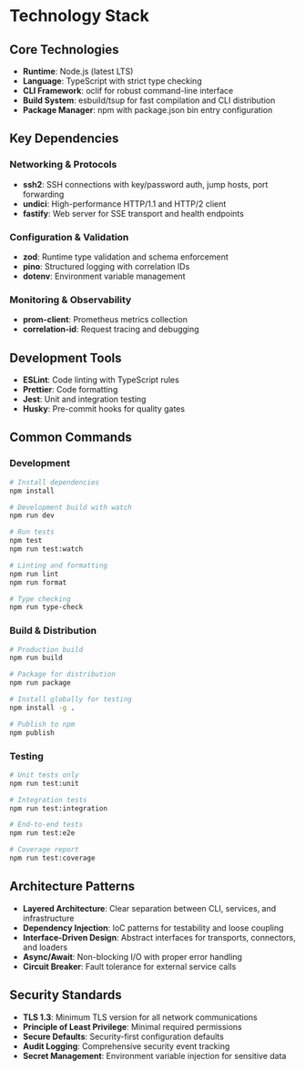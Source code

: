 # Technology Stack

## Core Technologies

- **Runtime**: Node.js (latest LTS)
- **Language**: TypeScript with strict type checking
- **CLI Framework**: oclif for robust command-line interface
- **Build System**: esbuild/tsup for fast compilation and CLI distribution
- **Package Manager**: npm with package.json bin entry configuration

## Key Dependencies

### Networking & Protocols
- **ssh2**: SSH connections with key/password auth, jump hosts, port forwarding
- **undici**: High-performance HTTP/1.1 and HTTP/2 client
- **fastify**: Web server for SSE transport and health endpoints

### Configuration & Validation
- **zod**: Runtime type validation and schema enforcement
- **pino**: Structured logging with correlation IDs
- **dotenv**: Environment variable management

### Monitoring & Observability
- **prom-client**: Prometheus metrics collection
- **correlation-id**: Request tracing and debugging

## Development Tools

- **ESLint**: Code linting with TypeScript rules
- **Prettier**: Code formatting
- **Jest**: Unit and integration testing
- **Husky**: Pre-commit hooks for quality gates

## Common Commands

### Development
```bash
# Install dependencies
npm install

# Development build with watch
npm run dev

# Run tests
npm test
npm run test:watch

# Linting and formatting
npm run lint
npm run format

# Type checking
npm run type-check
```

### Build & Distribution
```bash
# Production build
npm run build

# Package for distribution
npm run package

# Install globally for testing
npm install -g .

# Publish to npm
npm publish
```

### Testing
```bash
# Unit tests only
npm run test:unit

# Integration tests
npm run test:integration

# End-to-end tests
npm run test:e2e

# Coverage report
npm run test:coverage
```

## Architecture Patterns

- **Layered Architecture**: Clear separation between CLI, services, and infrastructure
- **Dependency Injection**: IoC patterns for testability and loose coupling
- **Interface-Driven Design**: Abstract interfaces for transports, connectors, and loaders
- **Async/Await**: Non-blocking I/O with proper error handling
- **Circuit Breaker**: Fault tolerance for external service calls

## Security Standards

- **TLS 1.3**: Minimum TLS version for all network communications
- **Principle of Least Privilege**: Minimal required permissions
- **Secure Defaults**: Security-first configuration defaults
- **Audit Logging**: Comprehensive security event tracking
- **Secret Management**: Environment variable injection for sensitive data